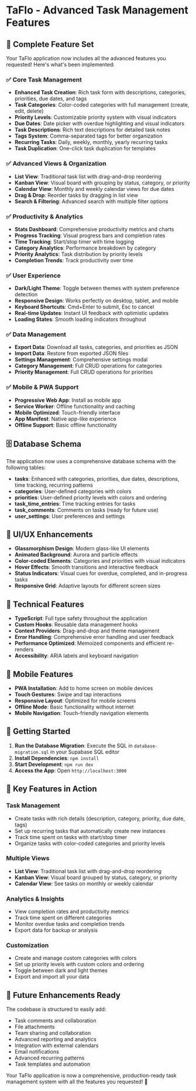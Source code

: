 # TaFlo - Advanced Task Management Features

## 🚀 Complete Feature Set

Your TaFlo application now includes all the advanced features you requested! Here's what's been implemented:

### ✅ Core Task Management
- **Enhanced Task Creation**: Rich task form with descriptions, categories, priorities, due dates, and tags
- **Task Categories**: Color-coded categories with full management (create, edit, delete)
- **Priority Levels**: Customizable priority system with visual indicators
- **Due Dates**: Date picker with overdue highlighting and visual indicators
- **Task Descriptions**: Rich text descriptions for detailed task notes
- **Tags System**: Comma-separated tags for better organization
- **Recurring Tasks**: Daily, weekly, monthly, yearly recurring tasks
- **Task Duplication**: One-click task duplication for templates

### ✅ Advanced Views & Organization
- **List View**: Traditional task list with drag-and-drop reordering
- **Kanban View**: Visual board with grouping by status, category, or priority
- **Calendar View**: Monthly and weekly calendar views for due dates
- **Drag & Drop**: Reorder tasks by dragging in list view
- **Search & Filtering**: Advanced search with multiple filter options

### ✅ Productivity & Analytics
- **Stats Dashboard**: Comprehensive productivity metrics and charts
- **Progress Tracking**: Visual progress bars and completion rates
- **Time Tracking**: Start/stop timer with time logging
- **Category Analytics**: Performance breakdown by category
- **Priority Analytics**: Task distribution by priority levels
- **Completion Trends**: Track productivity over time

### ✅ User Experience
- **Dark/Light Theme**: Toggle between themes with system preference detection
- **Responsive Design**: Works perfectly on desktop, tablet, and mobile
- **Keyboard Shortcuts**: Cmd+Enter to submit, Esc to cancel
- **Real-time Updates**: Instant UI feedback with optimistic updates
- **Loading States**: Smooth loading indicators throughout

### ✅ Data Management
- **Export Data**: Download all tasks, categories, and priorities as JSON
- **Import Data**: Restore from exported JSON files
- **Settings Management**: Comprehensive settings modal
- **Category Management**: Full CRUD operations for categories
- **Priority Management**: Full CRUD operations for priorities

### ✅ Mobile & PWA Support
- **Progressive Web App**: Install as mobile app
- **Service Worker**: Offline functionality and caching
- **Mobile Optimized**: Touch-friendly interface
- **App Manifest**: Native app-like experience
- **Offline Support**: Basic offline functionality

## 🗄️ Database Schema

The application now uses a comprehensive database schema with the following tables:

- **tasks**: Enhanced with categories, priorities, due dates, descriptions, time tracking, recurring patterns
- **categories**: User-defined categories with colors
- **priorities**: User-defined priority levels with colors and ordering
- **task_time_entries**: Time tracking entries for tasks
- **task_comments**: Comments on tasks (ready for future use)
- **user_settings**: User preferences and settings

## 🎨 UI/UX Enhancements

- **Glassmorphism Design**: Modern glass-like UI elements
- **Animated Background**: Aurora and particle effects
- **Color-coded Elements**: Categories and priorities with visual indicators
- **Hover Effects**: Smooth transitions and interactive feedback
- **Status Indicators**: Visual cues for overdue, completed, and in-progress tasks
- **Responsive Grid**: Adaptive layouts for different screen sizes

## 🔧 Technical Features

- **TypeScript**: Full type safety throughout the application
- **Custom Hooks**: Reusable data management hooks
- **Context Providers**: Drag-and-drop and theme management
- **Error Handling**: Comprehensive error handling and user feedback
- **Performance Optimized**: Memoized components and efficient re-renders
- **Accessibility**: ARIA labels and keyboard navigation

## 📱 Mobile Features

- **PWA Installation**: Add to home screen on mobile devices
- **Touch Gestures**: Swipe and tap interactions
- **Responsive Layout**: Optimized for mobile screens
- **Offline Mode**: Basic functionality without internet
- **Mobile Navigation**: Touch-friendly navigation elements

## 🚀 Getting Started

1. **Run the Database Migration**: Execute the SQL in `database-migration.sql` in your Supabase SQL editor
2. **Install Dependencies**: `npm install`
3. **Start Development**: `npm run dev`
4. **Access the App**: Open `http://localhost:3000`

## 🎯 Key Features in Action

### Task Management
- Create tasks with rich details (description, category, priority, due date, tags)
- Set up recurring tasks that automatically create new instances
- Track time spent on tasks with start/stop timer
- Organize tasks with color-coded categories and priority levels

### Multiple Views
- **List View**: Traditional task list with drag-and-drop reordering
- **Kanban View**: Visual board grouped by status, category, or priority
- **Calendar View**: See tasks on monthly or weekly calendar

### Analytics & Insights
- View completion rates and productivity metrics
- Track time spent on different categories
- Monitor overdue tasks and completion trends
- Export data for backup or analysis

### Customization
- Create and manage custom categories with colors
- Set up priority levels with custom colors and ordering
- Toggle between dark and light themes
- Export and import all your data

## 🔮 Future Enhancements Ready

The codebase is structured to easily add:
- Task comments and collaboration
- File attachments
- Team sharing and collaboration
- Advanced reporting and analytics
- Integration with external calendars
- Email notifications
- Advanced recurring patterns
- Task templates and automation

Your TaFlo application is now a comprehensive, production-ready task management system with all the features you requested! 🎉


